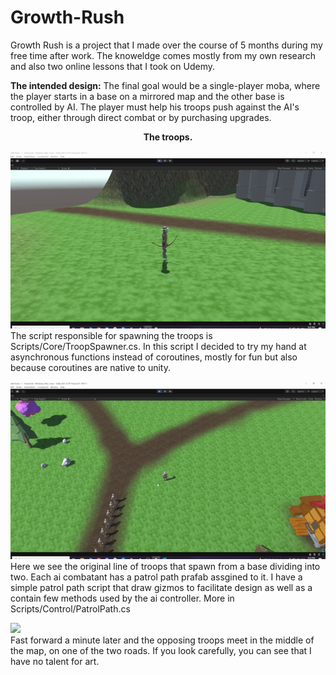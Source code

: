 # Growth-Rush
Growth Rush is a project that I made over the course of 5 months during my free time after work. 
The knoweldge comes mostly from my own research and also two online lessons that I took on Udemy.


<strong>The intended design:</strong>
The final goal would be a single-player moba, where the player starts in a base on a mirrored map and the other base is controlled by AI.
The player must help his troops push against the AI's troop, either through direct combat or by purchasing upgrades.

<p align="center">
<strong>The troops.</strong>
 
<img src="./GameplayGifs/TroopsSpawning.gif"><br>
The script responsible for spawning the troops is Scripts/Core/TroopSpawner.cs.
In this script I decided to try my hand at asynchronous functions instead of coroutines, mostly for fun but also because coroutines are native to unity.
  
<img src="./GameplayGifs/PatrolPath.gif"><br>
Here we see the original line of troops that spawn from a base dividing into two. Each ai combatant has a patrol path prafab assgined to it.
I have a simple patrol path script that draw gizmos to facilitate design as well as a contain few methods used by the ai controller.
More in Scripts/Control/PatrolPath.cs
  
<img src="./GameplayGifs/TroopsCombat.gif"><br>
Fast forward a minute later and the opposing troops meet in the middle of the map, on one of the two roads.
If you look carefully, you can see that I have no talent for art.
  
</p>
